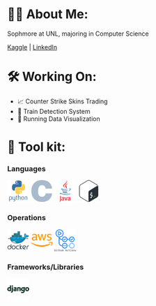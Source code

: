 # 🧑‍💻 About Me:
Sophmore at UNL, majoring in Computer Science<br>

[Kaggle](https://www.kaggle.com/adamkhattak) | [LinkedIn](https://www.linkedin.com/in/adam-khattak-18646a244)

# 🛠️ Working On:
- 📈 Counter Strike Skins Trading
- 🚋 Train Detection System
- 🏃 Running Data Visualization

# 🧰 Tool kit:
<h3>Languages</h3>
<div>
<img src="https://github.com/devicons/devicon/blob/master/icons/python/python-original-wordmark.svg" title="Python" width="50" height="50"/>
<img src="https://github.com/devicons/devicon/blob/master/icons/c/c-original.svg" title="C" width="50" height="50"/>
<img src="https://github.com/devicons/devicon/blob/master/icons/java/java-original-wordmark.svg" title="Java" width="50" height="50"/>
<img src="https://github.com/devicons/devicon/blob/master/icons/bash/bash-original.svg" title="BASH" width="50" height="50"/>
</div>
<h3>Operations</h3>
<div>
<img src="https://github.com/devicons/devicon/blob/master/icons/docker/docker-original-wordmark.svg" title="Docker" width="50" height="50"/>
<img src="https://github.com/devicons/devicon/blob/master/icons/amazonwebservices/amazonwebservices-plain-wordmark.svg" title="AWS" width="50" height="50"/>
<img src="https://github.com/devicons/devicon/blob/master/icons/githubactions/githubactions-original-wordmark.svg" title="Github Actions" width="50" height="50"/>
</div>
<h3>Frameworks/Libraries</h3>
</div>
<img src="https://github.com/devicons/devicon/blob/master/icons/django/django-plain-wordmark.svg" title="Django" width="50" height="50"/>
</div>
